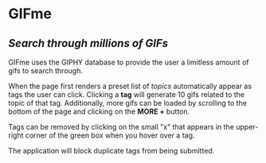 # GIFme
## _Search through millions of GIFs_

GIFme uses the GIPHY database to provide the user a limitless amount of gifs to search through. 

When the page first renders a preset list of _topics_ automatically appear as tags the user can click. Clicking a __tag__ will generate 10 gifs related to the topic of that tag. Additionally, more gifs can be loaded by scrolling to the bottom of the page and clicking on the __MORE +__ button. 

Tags can be removed by clicking on the small "x" that appears in the upper-right corner of the green box when you hover over a tag. 

The application will block duplicate tags from being submitted. 
